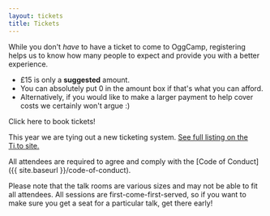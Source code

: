 ```yaml
---
layout: tickets
title: Tickets
---
```

While you don't *have* to have a ticket to come to OggCamp, registering helps us to know how many people to expect and provide you with a better experience.

* £15 is only a **suggested** amount.
* You can absolutely put 0 in the amount box if that's what you can afford.
* Alternatively, if you would like to make a larger payment to help cover costs we certainly won't argue :)

<!-- place this where you want the widget to appear -->
<tito-widget event="oggcamp/oggcamp-2019">Click here to book tickets!</tito-widget>

This year we are tying out a new ticketing system. <a href="https://ti.to/oggcamp/oggcamp-2019" target="_blank">See full listing on the Ti.to site.</a>

All attendees are required to agree and comply with the [Code of Conduct]({{ site.baseurl }}/code-of-conduct).

Please note that the talk rooms are various sizes and may not be able to fit all attendees.  All sessions are first-come-first-served, so if you want to make sure you get a seat for a particular talk, get there early!

<!-- You can also add yourself to the <a href="https://joind.in/event/oggcamp-18-2018">Joind.in page for OggCamp '18</a>. It's a great way to see who else is coming, what talks are planned, and also provide feedback on both the event and the talks you've attended. -->
